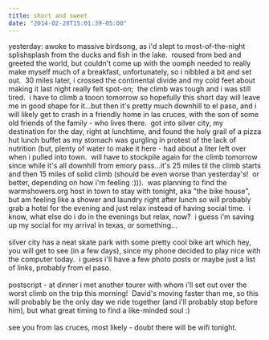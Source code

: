 ```yaml
---
title: short and sweet
date: "2014-02-28T15:01:39-05:00"
---
```

yesterday: awoke to massive birdsong, as i'd slept to most-of-the-night splishsplash from the ducks and fish in the lake.  roused from bed and greeted the world, but couldn't come up with the oomph needed to really make myself much of a breakfast, unfortunately, so i nibbled a bit and set out.  30 miles later, i crossed the continental divide and my cold feet about making it last night really felt spot-on;  the climb was tough and i was still tired.  i have to climb a tooon tomorrow so hopefully this short day will leave me in good shape for it...but then it's pretty much downhill to el paso, and i will likely get to crash in a friendly home in las cruces, with the son of some old friends of the family - who lives there.  got into silver city, my destination for the day, right at lunchtime, and found the holy grail of a pizza hut lunch buffet as my stomach was gurgling in protest of the lack of nutrition (but, plenty of water to make it here - had about a liter left over when i pulled into town.  will have to stockpile again for the climb tomorrow since while it's all downhill from emory pass...it's 25 miles til the climb starts and then 15 miles of solid climb (should be even worse than yesterday's!  or better, depending on how i'm feeling :))).  was planning to find the warmshowers.org host in town to stay with tonight, aka "the bike house", but am feeling like a shower and laundry right after lunch so will probably grab a hotel for the evening and just relax instead of having social time.  i know, what else do i do in the evenings but relax, now?  i guess i'm saving up my social for my arrival in texas, or something...<br/><br/>silver city has a neat skate park with some pretty cool bike art which hey, you will get to see (in a few days), since my phone decided to play nice with the computer today.  i guess i'll have a few photo posts or maybe just a list of links, probably from el paso.<br/><br/>postscript - at dinner i met another tourer with whom i'll set out over the worst climb on the trip this morning!  David's moving faster than me, so this will probably be the only day we ride together (and i'll probably stop before him), but what great timing to find a like-minded soul :)<br/><br/>see you from las cruces, most likely - doubt there will be wifi tonight.</p>

<!-- <span id="timestamp"> February 28th, 2014 6:23am </span> -->
